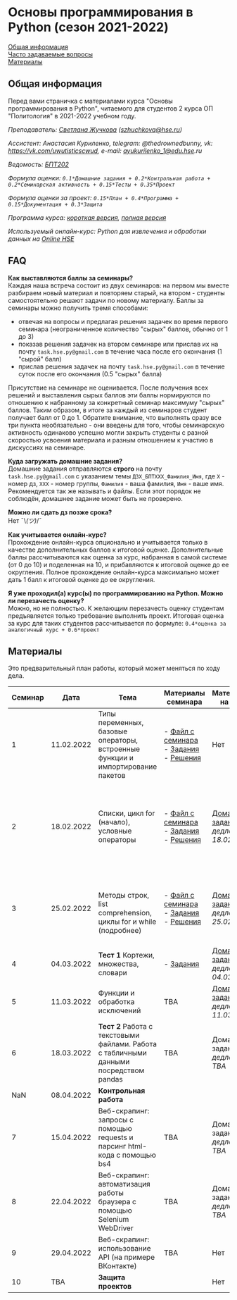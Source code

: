 # Основы программирования в Python (сезон 2021-2022)

[Общая информация](#general)  
[Часто задаваемые вопросы](#faq)  
[Материалы](#content)  

<a name="general"/>

## Общая информация

Перед вами страничка с материалами курса "Основы программирования в Python", читаемого для студентов 2 курса ОП "Политология" в 2021-2022 учебном году.

_Преподаватель: [Светлана Жучкова](https://www.hse.ru/staff/lanalob) (szhuchkova@hse.ru)_

_Ассистент: Анастасия Куриленко, telegram: @thedrownedbunny, vk: https://vk.com/uwutisticscwud, e-mail: ayukurilenko_1@edu.hse.ru_

_Ведомость: [БПТ202](https://docs.google.com/spreadsheets/d/1U59sauSqdKXbp0kNSorjWPna6jXvUYziPOtMe8cHoMk/edit?usp=sharing)_

_Формула оценки: `0.1*Домашние задания + 0.2*Контрольная работа + 0.2*Семинарская активность + 0.15*Тесты + 0.35*Проект`_

_Формула оценки за проект: `0.15*План + 0.4*Программа + 0.15*Документация + 0.3*Защита`_

_Программа курса: [короткая версия](https://www.hse.ru/edu/courses/470961871), [полная версия](http://lms.hse.ru/index.php?page=discipline_programs&page_point=summary&dp_id=900577)_

_Используемый онлайн-курс: Python для извлечения и обработки данных на [Online HSE](https://online.hse.ru/course/view.php?id=4945)_

<a name="faq"/>

## FAQ
**Как выставляются баллы за семинары?**  
Каждая наша встреча состоит из двух семинаров: на первом мы вместе разбираем новый материал и повторяем старый, на втором - студенты самостоятельно решают задачи по новому материалу. Баллы за семинары можно получить тремя способами: 
- отвечая на вопросы и предлагая решения задачек во время первого семинара (неограниченное количество "сырых" баллов, обычно от 1 до 3)
- показав решения задачек на втором семинаре или прислав их на почту `task.hse.py@gmail.com` в течение часа после его окончания (1 "сырой" балл)
- прислав решения задачек на почту `task.hse.py@gmail.com` в течение суток после его окончания (0.5 "сырых" балла)

Присутствие на семинаре не оценивается. После получения всех решений и выставления сырых баллов эти баллы нормируются по отношению к набранному за конкретный семинар максимуму "сырых" баллов. Таким образом, в итоге за каждый из семинаров студент получает балл от 0 до 1. Обратите внимание, что выполнять сразу все три пункта необязательно - они введены для того, чтобы семинарскую активность одинаково успешно могли закрыть студенты с разной скоростью усвоения материала и разным отношением к участию в дискуссиях на семинаре. 

**Куда загружать домашние задания?**  
Домашние задания отправляются **строго** на почту `task.hse.py@gmail.com` с указанием темы `ДЗX_БПТXXX_Фамилия_Имя`, где `Х` - номер дз, `ХХХ` - номер группы, `Фамилия` - ваша фамилия, `Имя` - ваше имя. Рекомендуется так же называть и файлы. Если этот порядок не соблюдён, домашнее задание может быть не проверено.

**Можно ли сдать дз позже срока?**  
Нет ¯\\_(ツ)_/¯ 

**Как учитывается онлайн-курс?**  
Прохождение онлайн-курса опционально и учитывается только в качестве дополнительных баллов к итоговой оценке. Дополнительные баллы рассчитываются как оценка за курс, набранная в самой системе (от 0 до 10) и поделенная на 10, и прибавляются к итоговой оценке до ее округления. Полное прохождение онлайн-курса максимально может дать 1 балл к итоговой оценке до ее округления.

**Я уже проходил(а) курс(ы) по программированию на Python. Можно ли перезачесть оценку?**  
Можно, но не полностью. К желающим перезачесть оценку студентам предъявляется только требование выполнить проект. Итоговая оценка за курс для таких студентов рассчитывается по формуле: `0.4*оценка за аналогичный курс + 0.6*проект`

<a name="content"/>

## Материалы

Это предварительный план работы, который может меняться по ходу дела.

| Семинар | Дата | Тема | Материалы семинара | Материалы на дом | Недели онлайн-курса |
|---------|------|------|--------------------|------------------|----------------| 
| 1 | 11.02.2022 | Типы переменных, базовые операторы, встроенные функции и импортирование пакетов | - [Файл с семинара](https://disk.yandex.ru/d/g5Vx0SaTSVSriw) <br> - [Задания](https://disk.yandex.ru/d/O4vuA20_sI8W8A) <br> - [Решения](https://disk.yandex.ru/d/_ghAePthQLSfZg) | Нет | Неделя 1. Переменные и арифметические действия |
| 2 | 18.02.2022 | Списки, цикл for (начало), условные операторы | - [Файл с семинара](https://disk.yandex.ru/d/Lmk8RCQrT7ojLQ) <br> - [Задания](https://disk.yandex.ru/d/7tSo-8MVHd6a9Q) <br> - [Решения](https://disk.yandex.ru/d/rYm8c0XYw8GFLA)| [Домашнее задание 1](https://yadi.sk/d/dG7bsqldUzZ6Wg) <br> *дедлайн: 18.02.22* | Неделя 2. Логический тип данных и условный оператор <br> Неделя 4. Введение в структурированные типы данных и цикл for <br> Неделя 5. Методы | 
| 3 | 25.02.2022 | <br> Методы строк, list comprehension, циклы for и while (подробнее) | - [Файл с семинара](https://disk.yandex.ru/d/FQ_Voi3-ifK72w) <br> - [Задания](https://disk.yandex.ru/d/h-wLQ3pwqMwR2g) <br> - [Решения](https://disk.yandex.ru/d/DRRpnejGbDo7_g)| [Домашнее задание 2](https://disk.yandex.ru/d/uRdCQWP8CUTY_g) <br> *дедлайн: 25.02.22* | Неделя 3. Цикл while <br> Неделя 4. Введение в структурированные типы данных и цикл for <br> Неделя 5. Методы | 
| 4 | 04.03.2022 | **Тест 1** Кортежи, множества, словари | - [Задания](https://disk.yandex.ru/d/31gsk45dEyqUPQ) | [Домашнее задание 3](https://disk.yandex.ru/d/5QCkl3rmlY115g) <br> *дедлайн: 04.03.2022* | Неделя 6. Неупорядоченные типы данных | 
| 5 | 11.03.2022 | Функции и обработка исключений | TBA | [Домашнее задание 4](https://disk.yandex.ru/d/cdpvEXkP0KqGSQ) <br> *дедлайн: 11.03.2022* | Неделя 8. Функции | 
| 6 | 18.03.2022 | **Тест 2** Работа с текстовыми файлами. Работа с табличными данными посредством pandas | TBA | Домашнее задание 5 <br> *дедлайн: TBA* | Работа с файлами |
| NaN | 08.04.2022 | **Контрольная работа** |  |  |  |
| 7 | 15.04.2022 | Веб-скрапинг: запросы с помощью requests и парсинг html-кода с помощью bs4 | TBA | Домашнее задание 6 <br> *дедлайн: TBA* | Неделя 10. Скрейпинг: сбор ссылок с сайта  <br> Неделя 11. Подведение итогов|
| 8 | 22.04.2022 | Веб-скрапинг: автоматизация работы браузера с помощью Selenium WebDriver | TBA | Домашнее задание 7 <br> *дедлайн: TBA* | TBA |
| 9 | 29.04.2022 | Веб-скрапинг: использование API (на примере ВКонтакте)| TBA | Нет | TBA |
| 10 | TBA | **Защита проектов** |  | Нет | Нет |
